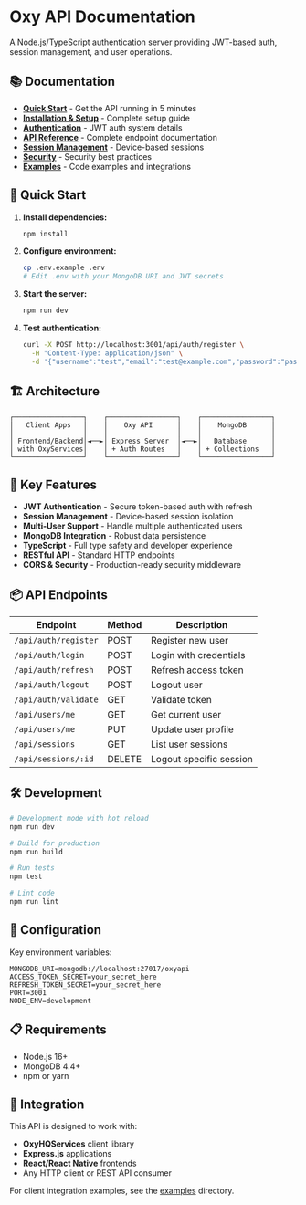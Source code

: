 # Oxy API Documentation

A Node.js/TypeScript authentication server providing JWT-based auth, session management, and user operations.

## 📚 Documentation

- **[Quick Start](./quick-start.md)** - Get the API running in 5 minutes
- **[Installation & Setup](./installation.md)** - Complete setup guide
- **[Authentication](./authentication.md)** - JWT auth system details
- **[API Reference](./api-reference.md)** - Complete endpoint documentation
- **[Session Management](./session-management.md)** - Device-based sessions
- **[Security](./security.md)** - Security best practices
- **[Examples](./examples/)** - Code examples and integrations

## 🚀 Quick Start

1. **Install dependencies:**
   ```bash
   npm install
   ```

2. **Configure environment:**
   ```bash
   cp .env.example .env
   # Edit .env with your MongoDB URI and JWT secrets
   ```

3. **Start the server:**
   ```bash
   npm run dev
   ```

4. **Test authentication:**
   ```bash
   curl -X POST http://localhost:3001/api/auth/register \
     -H "Content-Type: application/json" \
     -d '{"username":"test","email":"test@example.com","password":"password123"}'
   ```

## 🏗️ Architecture

```
┌─────────────────┐    ┌─────────────────┐    ┌─────────────────┐
│   Client Apps   │    │    Oxy API      │    │    MongoDB      │
│                 │    │                 │    │                 │
│ Frontend/Backend│◄──►│ Express Server  │◄──►│   Database      │
│ with OxyServices│    │ + Auth Routes   │    │ + Collections   │
└─────────────────┘    └─────────────────┘    └─────────────────┘
```

## 🔑 Key Features

- **JWT Authentication** - Secure token-based auth with refresh
- **Session Management** - Device-based session isolation
- **Multi-User Support** - Handle multiple authenticated users
- **MongoDB Integration** - Robust data persistence
- **TypeScript** - Full type safety and developer experience
- **RESTful API** - Standard HTTP endpoints
- **CORS & Security** - Production-ready security middleware

## 📦 API Endpoints

| Endpoint | Method | Description |
|----------|--------|-------------|
| `/api/auth/register` | POST | Register new user |
| `/api/auth/login` | POST | Login with credentials |
| `/api/auth/refresh` | POST | Refresh access token |
| `/api/auth/logout` | POST | Logout user |
| `/api/auth/validate` | GET | Validate token |
| `/api/users/me` | GET | Get current user |
| `/api/users/me` | PUT | Update user profile |
| `/api/sessions` | GET | List user sessions |
| `/api/sessions/:id` | DELETE | Logout specific session |

## 🛠️ Development

```bash
# Development mode with hot reload
npm run dev

# Build for production
npm run build

# Run tests
npm test

# Lint code
npm run lint
```

## 🔧 Configuration

Key environment variables:

```env
MONGODB_URI=mongodb://localhost:27017/oxyapi
ACCESS_TOKEN_SECRET=your_secret_here
REFRESH_TOKEN_SECRET=your_secret_here
PORT=3001
NODE_ENV=development
```

## 📋 Requirements

- Node.js 16+
- MongoDB 4.4+
- npm or yarn

## 🤝 Integration

This API is designed to work with:

- **OxyHQServices** client library
- **Express.js** applications
- **React/React Native** frontends
- Any HTTP client or REST API consumer

For client integration examples, see the [examples](./examples/) directory.
